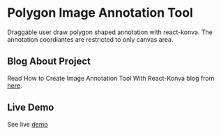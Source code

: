 # Polygon Image Annotation Tool

Draggable user draw polygon shaped annotation with react-konva. The annotation coordiantes are restricted to  only canvas area.

## Blog About Project

Read How to Create Image Annotation Tool With React-Konva blog from [here](https://devmuscle.com/blog/react-konva-image-annotation).

## Live Demo

See live [demo](https://619a0288631a90b2a59db7dd--react-polygon-annotation.netlify.app/)
